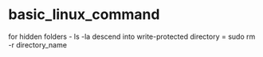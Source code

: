 # basic_linux_command

for hidden folders - ls -la
descend into write-protected directory = sudo rm -r directory_name

